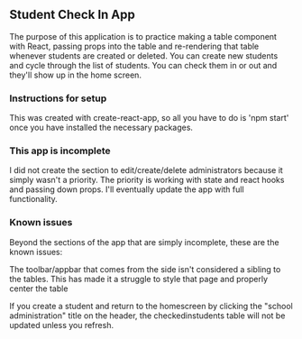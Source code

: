 ## Student Check In App

The purpose of this application is to practice making a table component with React, passing props into the table and re-rendering that table whenever students are created or deleted. You can create new students and cycle through the list of students. You can check them in or out and they'll show up in the home screen.

### Instructions for setup

This was created with create-react-app, so all you have to do is 'npm start' once you have installed the necessary packages. 

### This app is incomplete

I did not create the section to edit/create/delete administrators because it simply wasn't a priority. The priority is working with state and react hooks and 
passing down props. I'll eventually update the app with full functionality.

### Known issues

Beyond the sections of the app that are simply incomplete, these are the known issues:

The toolbar/appbar that comes from the side isn't considered a sibling to the tables. This has made it a struggle to style that page and properly center the table

If you create a student and return to the homescreen by clicking the "school administration" title on the header, the checkedinstudents table will not be updated unless you refresh.


